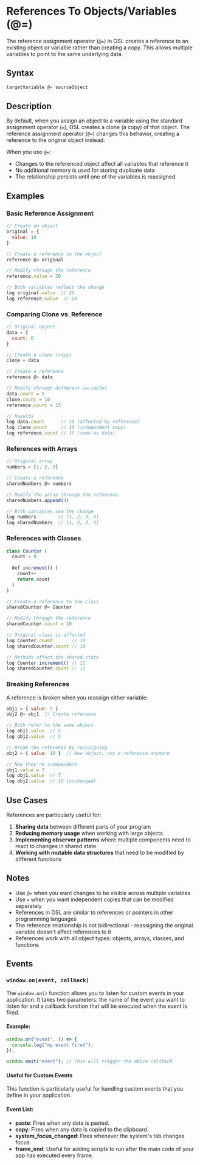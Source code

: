 # References To Objects/Variables (@=)

The reference assignment operator (`@=`) in OSL creates a reference to an existing object or variable rather than creating a copy. This allows multiple variables to point to the same underlying data.

## Syntax

```javascript
targetVariable @= sourceObject
```

## Description

By default, when you assign an object to a variable using the standard assignment operator (`=`), OSL creates a clone (a copy) of that object. The reference assignment operator (`@=`) changes this behavior, creating a reference to the original object instead.

When you use `@=`:
- Changes to the referenced object affect all variables that reference it
- No additional memory is used for storing duplicate data
- The relationship persists until one of the variables is reassigned

## Examples

### Basic Reference Assignment

```javascript
// Create an object
original = {
  value: 10
}

// Create a reference to the object
reference @= original

// Modify through the reference
reference.value = 20

// Both variables reflect the change
log original.value  // 20
log reference.value  // 20
```

### Comparing Clone vs. Reference

```javascript
// Original object
data = {
  count: 0
}

// Create a clone (copy)
clone = data

// Create a reference
reference @= data

// Modify through different variables
data.count = 5
clone.count = 10
reference.count = 15

// Results
log data.count      // 15 (affected by reference)
log clone.count     // 10 (independent copy)
log reference.count // 15 (same as data)
```

### References with Arrays

```javascript
// Original array
numbers = [1, 2, 3]

// Create a reference
sharedNumbers @= numbers

// Modify the array through the reference
sharedNumbers.append(4)

// Both variables see the change
log numbers        // [1, 2, 3, 4]
log sharedNumbers  // [1, 2, 3, 4]
```

### References with Classes

```javascript
class Counter (
  count = 0
  
  def increment() (
    count++
    return count
  )
)

// Create a reference to the class
sharedCounter @= Counter

// Modify through the reference
sharedCounter.count = 10

// Original class is affected
log Counter.count       // 10
log sharedCounter.count // 10

// Methods affect the shared state
log Counter.increment() // 11
log sharedCounter.count // 11
```

### Breaking References

A reference is broken when you reassign either variable:

```javascript
obj1 = { value: 5 }
obj2 @= obj1  // Create reference

// Both refer to the same object
log obj1.value  // 5
log obj2.value  // 5

// Break the reference by reassigning
obj2 = { value: 10 }  // New object, not a reference anymore

// Now they're independent
obj1.value = 7
log obj1.value  // 7
log obj2.value  // 10 (unchanged)
```

## Use Cases

References are particularly useful for:

1. **Sharing data** between different parts of your program
2. **Reducing memory usage** when working with large objects
3. **Implementing observer patterns** where multiple components need to react to changes in shared state
4. **Working with mutable data structures** that need to be modified by different functions

## Notes

- Use `@=` when you want changes to be visible across multiple variables
- Use `=` when you want independent copies that can be modified separately
- References in OSL are similar to references or pointers in other programming languages
- The reference relationship is not bidirectional - reassigning the original variable doesn't affect references to it
- References work with all object types: objects, arrays, classes, and functions

## Events

### `window.on(event, callback)`

The `window.on()` function allows you to listen for custom events in your application. It takes two parameters: the name of the event you want to listen for and a callback function that will be executed when the event is fired.

#### Example:

```javascript
window.on("event", () => {
  console.log("my event fired");
});

window.emit("event"); // This will trigger the above callback
```

#### Useful for Custom Events

This function is particularly useful for handling custom events that you define in your application.

#### Event List:

- **paste**: Fires when any data is pasted.
- **copy**: Fires when any data is copied to the clipboard.
- **system_focus_changed**: Fires whenever the system's tab changes focus.
- **frame_end**: Useful for adding scripts to run after the main code of your app has executed every frame.

